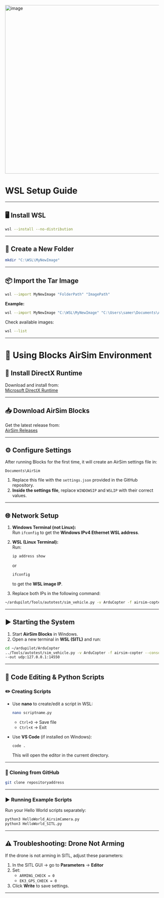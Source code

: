 <img width="976" height="551" alt="image" src="https://github.com/user-attachments/assets/f76fc739-809b-4473-9418-6fe07614c0cb" />



# WSL Setup Guide

---

## 🖥️ Install WSL
```bash
wsl --install --no-distribution
```

---

## 📂 Create a New Folder
```bash
mkdir "C:\WSL\MyNewImage"
```

---

## 📦 Import the Tar Image
```bash
wsl --import MyNewImage "FolderPath" "ImagePath"
```

**Example:**
```bash
wsl --import MyNewImage "C:\WSL\MyNewImage" "C:\Users\samer\Documents\AUB\AerialRobotics\mywsl.tar"
```

Check available images:
```bash
wsl --list
```

---

# 🚁 Using Blocks AirSim Environment

## 🔽 Install DirectX Runtime
Download and install from:  
[Microsoft DirectX Runtime](https://www.microsoft.com/en-us/download/details.aspx?id=35)

---

## 📥 Download AirSim Blocks
Get the latest release from:  
[AirSim Releases](https://github.com/microsoft/airsim/releases)

---

## ⚙️ Configure Settings
After running Blocks for the first time, it will create an AirSim settings file in:
```
Documents\AirSim
```

1. Replace this file with the `settings.json` provided in the GitHub repository.  
2. **Inside the settings file**, replace `WINDOWSIP` and `WSLIP` with their correct values.

---

## 🌐 Network Setup
1. **Windows Terminal (not Linux):**  
   Run `ifconfig` to get the **Windows IPv4 Ethernet WSL address**.

2. **WSL (Linux Terminal):**  
   Run:
   ```bash
   ip address show
   ```
   or
   ```bash
   ifconfig
   ```
   to get the **WSL image IP**.

3. Replace both IPs in the following command:

```bash
~/ardupilot/Tools/autotest/sim_vehicle.py -v ArduCopter -f airsim-copter --console --map   -A "--sim-address=WINDOWSIPV4 --sim-port-in=9002 --sim-port-out=9003"   --out udp:127.0.0.1:14550
```

---

## ▶️ Starting the System
1. Start **AirSim Blocks** in Windows.  
2. Open a new terminal in **WSL (SITL)** and run:

```bash
cd ~/ardupilot/ArduCopter
../Tools/autotest/sim_vehicle.py -v ArduCopter -f airsim-copter --console --map \ -A "--sim-address=172.28.144.1 --sim-port-in=9002 --sim-port-out=9003" \
--out udp:127.0.0.1:14550
```

---

## 📝 Code Editing & Python Scripts

### ✏️ Creating Scripts
- Use **nano** to create/edit a script in WSL:  
  ```bash
  nano scriptname.py
  ```
  - `Ctrl+O` → Save file  
  - `Ctrl+X` → Exit  

- Use **VS Code** (if installed on Windows):  
  ```bash
  code .
  ```
  This will open the editor in the current directory.

---

### 📂 Cloning from GitHub
```bash
git clone repositoryaddress
```

---

### ▶️ Running Example Scripts
Run your Hello World scripts separately:
```bash
python3 HelloWorld_AirsimCamera.py
python3 HelloWorld_SITL.py
```

---

## ⚠️ Troubleshooting: Drone Not Arming
If the drone is not arming in SITL, adjust these parameters:

1. In the SITL GUI → go to **Parameters** → **Editor**  
2. Set:
   - `ARMING_CHECK = 0`
   - `EK3_GPS_CHECK = 0`
3. Click **Write** to save settings.

---
